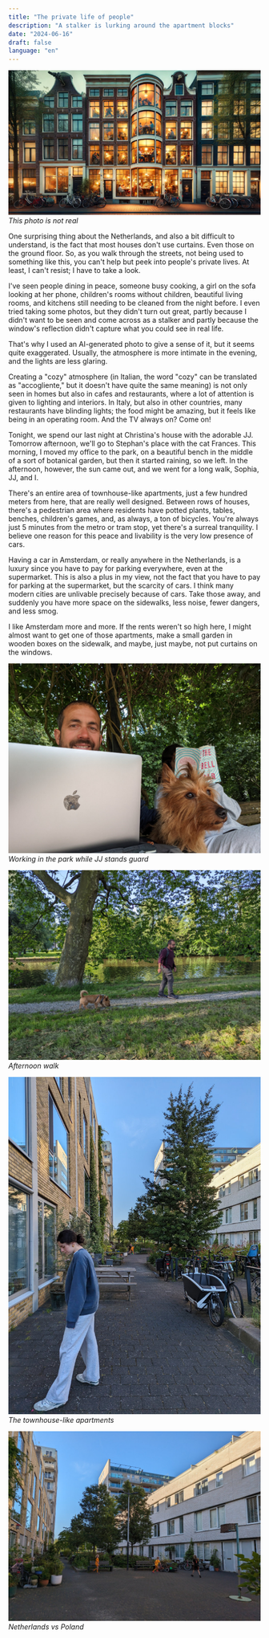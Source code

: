 ```yaml
---
title: "The private life of people"
description: "A stalker is lurking around the apartment blocks"
date: "2024-06-16"
draft: false
language: "en"
---
```


![AI-generated image of houses in Amsterdam with views inside the windows](../../../../assets/images/post-8/pic-1.jpg)
_This photo is not real_

One surprising thing about the Netherlands, and also a bit difficult to understand, is the fact that most houses don't use curtains. Even those on the ground floor. So, as you walk through the streets, not being used to something like this, you can't help but peek into people's private lives. At least, I can't resist; I have to take a look.

I've seen people dining in peace, someone busy cooking, a girl on the sofa looking at her phone, children's rooms without children, beautiful living rooms, and kitchens still needing to be cleaned from the night before. I even tried taking some photos, but they didn't turn out great, partly because I didn't want to be seen and come across as a stalker and partly because the window's reflection didn't capture what you could see in real life.

That's why I used an AI-generated photo to give a sense of it, but it seems quite exaggerated. Usually, the atmosphere is more intimate in the evening, and the lights are less glaring.

Creating a "cozy" atmosphere (in Italian, the word "cozy" can be translated as "accogliente," but it doesn't have quite the same meaning) is not only seen in homes but also in cafes and restaurants, where a lot of attention is given to lighting and interiors. In Italy, but also in other countries, many restaurants have blinding lights; the food might be amazing, but it feels like being in an operating room. And the TV always on? Come on!

Tonight, we spend our last night at Christina's house with the adorable JJ. Tomorrow afternoon, we'll go to Stephan's place with the cat Frances. This morning, I moved my office to the park, on a beautiful bench in the middle of a sort of botanical garden, but then it started raining, so we left. In the afternoon, however, the sun came out, and we went for a long walk, Sophia, JJ, and I.

There's an entire area of townhouse-like apartments, just a few hundred meters from here, that are really well designed. Between rows of houses, there's a pedestrian area where residents have potted plants, tables, benches, children's games, and, as always, a ton of bicycles. You're always just 5 minutes from the metro or tram stop, yet there's a surreal tranquility. I believe one reason for this peace and livability is the very low presence of cars.

Having a car in Amsterdam, or really anywhere in the Netherlands, is a luxury since you have to pay for parking everywhere, even at the supermarket. This is also a plus in my view, not the fact that you have to pay for parking at the supermarket, but the scarcity of cars. I think many modern cities are unlivable precisely because of cars. Take those away, and suddenly you have more space on the sidewalks, less noise, fewer dangers, and less smog.

I like Amsterdam more and more. If the rents weren't so high here, I might almost want to get one of those apartments, make a small garden in wooden boxes on the sidewalk, and maybe, just maybe, not put curtains on the windows.

![Working in the park on a bench, with JJ and Sophia](../../../../assets/images/post-8/pic-2.jpg)
_Working in the park while JJ stands guard_

![Working in the park while JJ stands guard](../../../../assets/images/post-8/pic-3.jpg)
_Afternoon walk_

![Sophia among the town houses](../../../../assets/images/post-8/pic-4.jpg)
_The townhouse-like apartments_

![Children playing soccer between the houses](../../../../assets/images/post-8/pic-5.jpg)
_Netherlands vs Poland_

